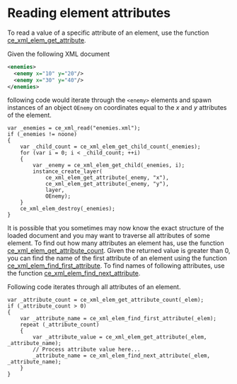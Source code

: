 
# Reading element attributes
To read a value of a specific attribute of an element, use the function [ce_xml_elem_get_attribute](./ce_xml_elem_get_attribute.html).

Given the following XML document

```xml
<enemies>
  <enemy x="10" y="20"/>
  <enemy x="30" y="40"/>
</enemies>
```

following code would iterate through the `<enemy>` elements and spawn instances of an object `OEnemy` on coordinates equal to the *x* and *y* attributes of the element.

```gml
var _enemies = ce_xml_read("enemies.xml");
if (_enemies != noone)
{
    var _child_count = ce_xml_elem_get_child_count(_enemies);
    for (var i = 0; i < _child_count; ++i)
    {
        var _enemy = ce_xml_elem_get_child(_enemies, i);
        instance_create_layer(
            ce_xml_elem_get_attribute(_enemy, "x"),
            ce_xml_elem_get_attribute(_enemy, "y"),
            layer,
            OEnemy);
    }
    ce_xml_elem_destroy(_enemies);
}
```

It is possible that you sometimes may now know the exact structure of the loaded document and you may want to traverse all attributes of some element. To find out how many attributes an element has, use the function [ce_xml_elem_get_attribute_count](./ce_xml_elem_get_attribute_count.html). Given the returned value is greater than 0, you can find the name of the first attribute of an element using the function [ce_xml_elem_find_first_attribute](./ce_xml_elem_find_first_attribute.html). To find names of following attributes, use the function [ce_xml_elem_find_next_attribute](./ce_xml_elem_find_next_attribute.html).

Following code iterates through all attributes of an element.

```gml
var _attribute_count = ce_xml_elem_get_attribute_count(_elem);
if (_attribute_count > 0)
{
    var _attribute_name = ce_xml_elem_find_first_attribute(_elem);
    repeat (_attribute_count)
    {
        var _attribute_value = ce_xml_elem_get_attribute(_elem, _attribute_name);
        // Process attribute value here...
        _attribute_name = ce_xml_elem_find_next_attribute(_elem, _attribute_name);
    }
}
```